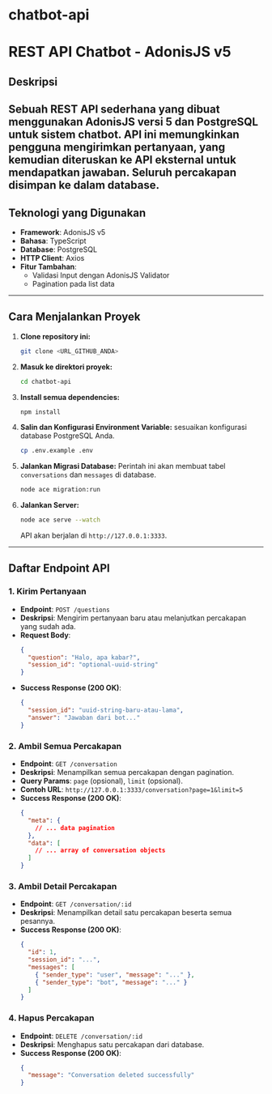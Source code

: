 # chatbot-api

# REST API Chatbot - AdonisJS v5

## Deskripsi
Sebuah REST API sederhana yang dibuat menggunakan AdonisJS versi 5 dan PostgreSQL untuk sistem chatbot. API ini memungkinkan pengguna mengirimkan pertanyaan, yang kemudian diteruskan ke API eksternal untuk mendapatkan jawaban. Seluruh percakapan disimpan ke dalam database.
---

## Teknologi yang Digunakan

-   **Framework**: AdonisJS v5
-   **Bahasa**: TypeScript
-   **Database**: PostgreSQL
-   **HTTP Client**: Axios
-   **Fitur Tambahan**:
    -   Validasi Input dengan AdonisJS Validator
    -   Pagination pada list data

---

## Cara Menjalankan Proyek

1.  **Clone repository ini:**
    ```bash
    git clone <URL_GITHUB_ANDA>
    ```

2.  **Masuk ke direktori proyek:**
    ```bash
    cd chatbot-api
    ```

3.  **Install semua dependencies:**
    ```bash
    npm install
    ```

4.  **Salin dan Konfigurasi Environment Variable:**
   sesuaikan konfigurasi database PostgreSQL Anda.
    ```bash
    cp .env.example .env
    ```

5.  **Jalankan Migrasi Database:**
    Perintah ini akan membuat tabel `conversations` dan `messages` di database.
    ```bash
    node ace migration:run
    ```

6.  **Jalankan Server:**
    ```bash
    node ace serve --watch
    ```
    API akan berjalan di `http://127.0.0.1:3333`.

---

## Daftar Endpoint API

### 1. Kirim Pertanyaan

-   **Endpoint**: `POST /questions` 
-   **Deskripsi**: Mengirim pertanyaan baru atau melanjutkan percakapan yang sudah ada.
-   **Request Body**:
    ```json
    {
      "question": "Halo, apa kabar?",
      "session_id": "optional-uuid-string"
    }
    ```
-   **Success Response (200 OK)**:
    ```json
    {
      "session_id": "uuid-string-baru-atau-lama",
      "answer": "Jawaban dari bot..."
    }
    ```

### 2. Ambil Semua Percakapan

-   **Endpoint**: `GET /conversation`
-   **Deskripsi**: Menampilkan semua percakapan dengan pagination.
-   **Query Params**: `page` (opsional), `limit` (opsional).
-   **Contoh URL**: `http://127.0.0.1:3333/conversation?page=1&limit=5`
-   **Success Response (200 OK)**:
    ```json
    {
      "meta": {
        // ... data pagination
      },
      "data": [
        // ... array of conversation objects
      ]
    }
    ```

### 3. Ambil Detail Percakapan

-   **Endpoint**: `GET /conversation/:id`
-   **Deskripsi**: Menampilkan detail satu percakapan beserta semua pesannya.
-   **Success Response (200 OK)**:
    ```json
    {
      "id": 1,
      "session_id": "...",
      "messages": [
        { "sender_type": "user", "message": "..." },
        { "sender_type": "bot", "message": "..." }
      ]
    }
    ```

### 4. Hapus Percakapan

-   **Endpoint**: `DELETE /conversation/:id` 
-   **Deskripsi**: Menghapus satu percakapan dari database.
-   **Success Response (200 OK)**:
    ```json
    {
      "message": "Conversation deleted successfully"
    }
    ```
